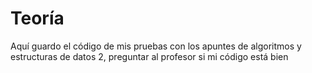 # Teoría 
Aquí guardo el código de mis pruebas con los apuntes de algoritmos y estructuras de datos 2, preguntar al profesor si mi código está bien
